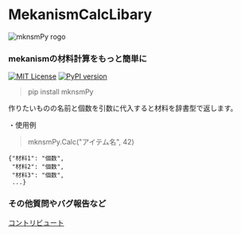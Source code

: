 # MekanismCalcLibary

![mknsmPy rogo](https://user-images.githubusercontent.com/122292089/236683530-15675752-b36e-428e-9e9f-1a1f292853f0.png)

### mekanismの材料計算をもっと簡単に

[![MIT License](http://img.shields.io/badge/license-MIT-blue.svg?style=flat)](https://github.com/hihimamuLab/MekanismCalcLibrary/blob/main/LICENSE)
[![PyPI version](https://badge.fury.io/py/mknsmPy.svg)](https://pypi.org/project/mknsmPy/)

> pip install mknsmPy

作りたいものの名前と個数を引数に代入すると材料を辞書型で返します。

・使用例

> mknsmPy.Calc("アイテム名", 42) 

```
{"材料1": "個数",
 "材料2": "個数",
 "材料3": "個数",
 ...}
```
### その他質問やバグ報告など
[コントリビュート](https://github.com/hihimamuLab/MekanismCalcLibrary/blob/main/CONTRIBUTING.md)

